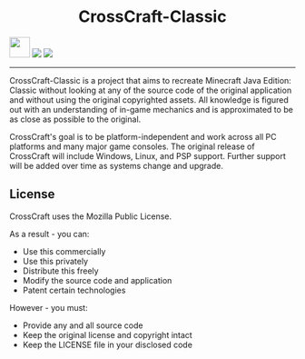 <div align=center><h1>CrossCraft-Classic</h1></div>

<div align=center style="display:inline-block"><img src="https://img.shields.io/github/workflow/status/CrossCraft/CrossCraft-Classic/crosscraft?style=for-the-badge&logo=github&label=Classic" height=36px> <img src="https://forthebadge.com/images/badges/made-with-c-plus-plus.svg"> <img src="https://forthebadge.com/images/badges/open-source.svg"></div>

---

CrossCraft-Classic is a project that aims to recreate Minecraft Java Edition: Classic without looking at any of the source code of the original application and without using the original copyrighted assets. All knowledge is figured out with an understanding of in-game mechanics and is approximated to be as close as possible to the original.

CrossCraft's goal is to be platform-independent and work across all PC platforms and many major game consoles. The original release of CrossCraft will include Windows, Linux, and PSP support. Further support will be added over time as systems change and upgrade.

## License

CrossCraft uses the Mozilla Public License.

As a result - you can:
- Use this commercially
- Use this privately
- Distribute this freely
- Modify the source code and application
- Patent certain technologies

However - you must:
- Provide any and all source code
- Keep the original license and copyright intact
- Keep the LICENSE file in your disclosed code
